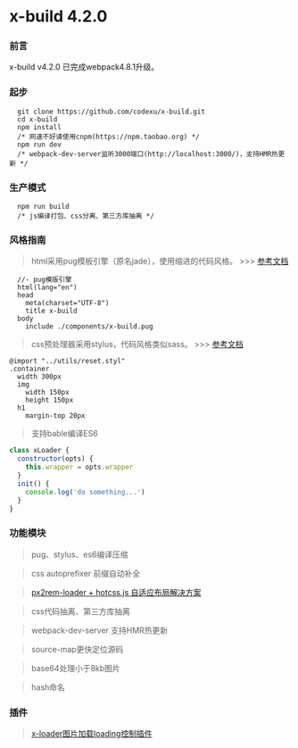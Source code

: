 # x-build 4.2.0

### 前言

x-build v4.2.0 已完成webpack4.8.1升级。

### 起步
```
  git clone https://github.com/codexu/x-build.git
  cd x-build
  npm install
  /* 网速不好请使用cnpm(https://npm.taobao.org) */
  npm run dev
  /* webpack-dev-server监听3000端口(http://localhost:3000/)，支持HMR热更新 */
```

### 生产模式
```
  npm run build
  /* js编译打包、css分离、第三方库抽离 */
```

### 风格指南

> html采用pug模板引擎（原名jade），使用缩进的代码风格。 >>> [参考文档](https://pug.bootcss.com/api/getting-started.html)

```pug
  //- pug模版引擎
  html(lang="en")
  head
    meta(charset="UTF-8")
    title x-build
  body
    include ./components/x-build.pug
```

> css预处理器采用stylus，代码风格类似sass。 >>> [参考文档](http://stylus-lang.com/)

```stylus
@import "../utils/reset.styl"
.container
  width 300px
  img
    width 150px
    height 150px
  h1
    margin-top 20px
```

> 支持bable编译ES6

```javascript
class xLoader {
  constructor(opts) {
    this.wrapper = opts.wrapper
  }
  init() {
    console.log('do something...')
  }
}
```

### 功能模块

> pug、stylus、es6编译压缩

> css autoprefixer 前缀自动补全

> [px2rem-loader + hotcss.js 自适应布局解决方案](https://github.com/codexu/Issues/issues/11)

> css代码抽离、第三方库抽离

> webpack-dev-server 支持HMR热更新

> source-map更快定位源码

> base64处理小于8kb图片

> hash命名

### 插件

> [x-loader图片加载loading控制插件](https://github.com/codexu/Issues/issues/12)